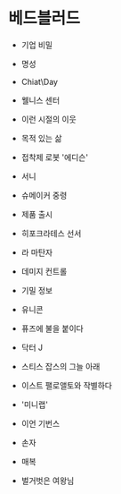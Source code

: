 # 베드블러드


- 기업 비밀

- 명성

- Chiat\Day

- 웰니스 센터

- 이런 시절의 이웃

- 목적 있는 삶

- 접착제 로봇 '에디슨'

- 서니

- 슈메이커 중령

- 제품 출시

- 히포크라테스 선서

- 라 마탄자

- 데미지 컨트롤

- 기밀 정보

- 유니콘

- 퓨즈에 불을 붙이다

- 닥터 J

- 스티스 잡스의 그늘 아래

- 이스트 팰로앨토와 작별하다

- '미니랩'

- 이언 기번스

- 손자

- 매복

- 벌거벗은 여왕님

